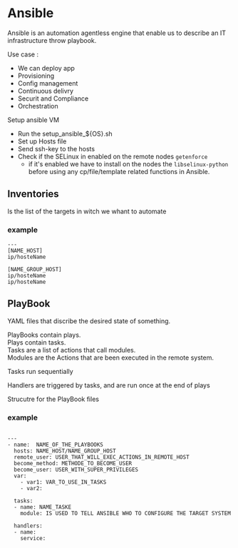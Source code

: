 # Ansible

Ansible is an automation agentless engine that enable us to describe an IT infrastructure throw playbook.   
   
   
Use case :
* We can deploy app
* Provisioning
* Config management
* Continuous delivry
* Securit and Compliance
* Orchestration

Setup ansible VM

- Run the setup_ansible_${OS}.sh
- Set up Hosts file <Inventories>
- Send ssh-key to the hosts
- Check if the SELinux in enabled on the remote nodes `getenforce` 
	* if it's enabled we have to install on the nodes the `libselinux-python` before using any cp/file/template related functions in Ansible.

## Inventories
 Is the list of the targets in witch we whant to automate   
### example
```
---
[NAME_HOST]
ip/hosteName

[NAME_GROUP_HOST]
ip/hosteName
ip/hosteName

```

## PlayBook
 YAML files that discribe the desired state of something.   

 PlayBooks contain plays.   
 Plays contain tasks.  
 Tasks are a list of actions that call modules.   
 Modules are the Actions that are been executed in the remote system.  

 Tasks run sequentially

 Handlers are triggered by tasks, and are run once at the end of plays


Strucutre for the PlayBook files

### example

```

---
- name:  NAME_OF_THE_PLAYBOOKS
  hosts: NAME_HOST/NAME_GROUP_HOST
  remote_user: USER_THAT_WILL_EXEC_ACTIONS_IN_REMOTE_HOST
  become_method: METHODE_TO_BECOME_USER
  become_user: USER_WITH_SUPER_PRIVILEGES
  var:
    - var1: VAR_TO_USE_IN_TASKS
    - var2:

  tasks:
  - name: NAME_TASKE
    module: IS USED TO TELL ANSIBLE WHO TO CONFIGURE THE TARGET SYSTEM

  handlers:
  - name: 
    service:

```










